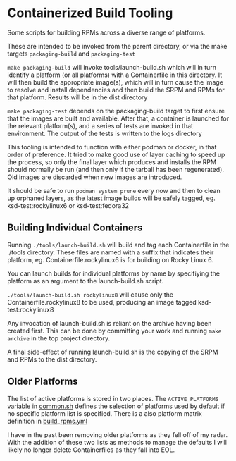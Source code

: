 # Containerized Build Tooling

Some scripts for building RPMs across a diverse range of platforms.

These are intended to be invoked from the parent directory, or via the
make targets `packaging-build` and `packaging-test`

`make packaging-build` will invoke tools/launch-build.sh which will in
turn identify a platform (or all platforms) with a Containerfile in
this directory. It will then build the appropriate image(s), which
will in turn cause the image to resolve and install dependencies and
then build the SRPM and RPMs for that platform. Results will be in the
dist directory

`make packaging-test` depends on the packaging-build target to first
ensure that the images are built and available. After that, a
container is launched for the relevant platform(s), and a series of
tests are invoked in that environment. The output of the tests is
written to the logs directory

This tooling is intended to function with either podman or docker, in
that order of preference. It tried to make good use of layer caching
to speed up the process, so only the final layer which produces and
installs the RPM should normally be run (and then only if the tarball
has been regenerated). Old images are discarded when new images are
introduced.

It should be safe to run `podman system prune` every now and then to
clean up orphaned layers, as the latest image builds will be safely
tagged, eg. ksd-test:rockylinux6 or ksd-test:fedora32


## Building Individual Containers

Running `./tools/launch-build.sh` will build and tag each
Containerfile in the ./tools directory. These files are named with a
suffix that indicates their platform, eg. Containerfile.rockylinux6 is
for building on Rocky Linux 6.

You can launch builds for individual platforms by name by specifiying
the platform as an argument to the launch-build.sh script.

`./tools/launch-build.sh rockylinux8` will cause only the
Containerfile.rockylinux8 to be used, producing an image tagged
ksd-test:rockylinux8

Any invocation of launch-build.sh is reliant on the archive having
been created first. This can be done by committing your work and
running `make archive` in the top project directory.

A final side-effect of running launch-build.sh is the copying of the
SRPM and RPMs to the dist directory.


## Older Platforms

The list of active platforms is stored in two places. The
`ACTIVE_PLATFORMS` variable in [common.sh] defines the selection of
platforms used by default if no specific platform list is specified.
There is a also platform matrix definition in [build_rpms.yml]

[common.sh]: ./common.sh
[build_rpms.yml]: ../.github/workflows/build_rpms.yml

I have in the past been removing older platforms as they fell off of
my radar. With the addition of these two lists as methods to manage
the defaults I will likely no longer delete Containerfiles as they
fall into EOL.
